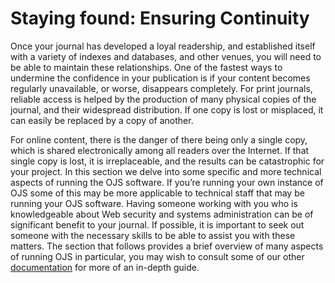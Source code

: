 # Staying found: Ensuring Continuity

Once your journal has developed a loyal readership, and established itself with a variety of indexes and databases, and other venues, you will need to be able to maintain these relationships. One of the fastest ways to undermine the confidence in your publication is if your content becomes regularly unavailable, or worse, disappears completely.
For print journals, reliable access is helped by the production of many physical copies of the journal, and their widespread distribution. If one copy is lost or misplaced, it can easily be replaced by a copy of another.

For online content, there is the danger of there being only a single copy, which is shared electronically among all readers over the Internet. If that single copy is lost, it is irreplaceable, and the results can be catastrophic for your project. In this section we delve into some specific and more technical aspects of running the OJS software. If you’re running your own instance of OJS some of this may be more applicable to technical staff that may be running your OJS software. Having someone working with you who is knowledgeable about Web security and systems administration can be of significant benefit to your journal. If possible, it is important to seek out someone with the necessary skills to be able to assist you with these matters.  The section that follows provides a brief overview of many aspects of running OJS in particular, you may wish to consult some of our other [documentation](https://docs.pkp.sfu.ca) for more of an in-depth guide. 
